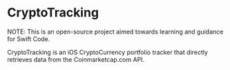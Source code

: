 # CryptoTracking
NOTE: This is an open-source project aimed towards learning and guidance for Swift Code.

CryptoTracking is an iOS CryptoCurrency portfolio tracker that directly retrieves data from the Coinmarketcap.com API.
